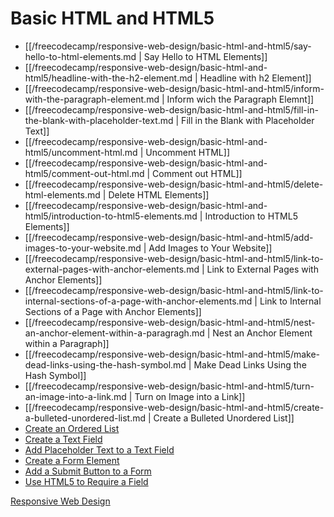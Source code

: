 # Basic HTML and HTML5

- [[/freecodecamp/responsive-web-design/basic-html-and-html5/say-hello-to-html-elements.md | Say Hello to HTML Elements]]
- [[/freecodecamp/responsive-web-design/basic-html-and-html5/headline-with-the-h2-element.md | Headline with h2 Element]]
- [[/freecodecamp/responsive-web-design/basic-html-and-html5/inform-with-the-paragraph-element.md | Inform wich the Paragraph Elemnt]]
- [[/freecodecamp/responsive-web-design/basic-html-and-html5/fill-in-the-blank-with-placeholder-text.md | Fill in the Blank with Placeholder Text]]
- [[/freecodecamp/responsive-web-design/basic-html-and-html5/uncomment-html.md | Uncomment HTML]]
- [[/freecodecamp/responsive-web-design/basic-html-and-html5/comment-out-html.md | Comment out HTML]]
- [[/freecodecamp/responsive-web-design/basic-html-and-html5/delete-html-elements.md | Delete HTML Elements]]
- [[/freecodecamp/responsive-web-design/basic-html-and-html5/introduction-to-html5-elements.md | Introduction to HTML5 Elements]]
- [[/freecodecamp/responsive-web-design/basic-html-and-html5/add-images-to-your-website.md | Add Images to Your Website]]
- [[/freecodecamp/responsive-web-design/basic-html-and-html5/link-to-external-pages-with-anchor-elements.md | Link to External Pages with Anchor Elements]]
- [[/freecodecamp/responsive-web-design/basic-html-and-html5/link-to-internal-sections-of-a-page-with-anchor-elements.md | Link to Internal Sections of a Page with Anchor Elements]]
- [[/freecodecamp/responsive-web-design/basic-html-and-html5/nest-an-anchor-element-within-a-paragragh.md | Nest an Anchor Element within a Paragraph]]
- [[/freecodecamp/responsive-web-design/basic-html-and-html5/make-dead-links-using-the-hash-symbol.md | Make Dead Links Using the Hash Symbol]]
- [[/freecodecamp/responsive-web-design/basic-html-and-html5/turn-an-image-into-a-link.md | Turn on Image into a Link]]
- [[/freecodecamp/responsive-web-design/basic-html-and-html5/create-a-bulleted-unordered-list.md | Create a Bulleted Unordered List]]
- [Create an Ordered List](basic-html-and-html5/create-an-ordered-list.md)
- [Create a Text Field](basic-html-and-html5/create-a-text-field.md)
- [Add Placeholder Text to a Text Field](basic-html-and-html5/add-placeholder-text-to-a-text-field.md)
- [Create a Form Element](basic-html-and-html5/create-a-form-element.md)
- [Add a Submit Button to a Form](basic-html-and-html5/add-a-submit-button-to-a-form.md)
- [Use HTML5 to Require a Field](basic-html-and-html5/use-html5-to-require-a-field.md)

[Responsive Web Design](/responsive-web-design.md)